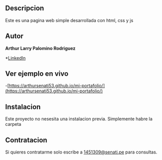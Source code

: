 ## Descripcion

Este es una pagina web simple desarrollada con html, css y js

## Autor
**Arthur Larry Palomino Rodriguez**

*[LinkedIn](www.linkedin.com/in/arthurpalomino)

## Ver ejemplo en vivo

-[https://arthursenati53.github.io/mi-portafolio/](https://arthursenati53.github.io/mi-portafolio/)

## Instalacion

Este proyecto no nesesita una instalacion previa. Simplemente habre la carpeta

## Contratacion

Si quieres contratarme solo escribe a 1451309@senati.pe para consultas.


